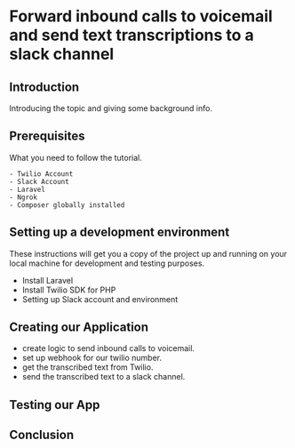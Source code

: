 # Forward inbound calls to voicemail and send text transcriptions to a slack channel 

## Introduction

Introducing the topic and giving some background info.

## Prerequisites

What you need to follow the tutorial.

```
- Twilio Account
- Slack Account
- Laravel
- Ngrok
- Composer globally installed
```

## Setting up a development environment
These instructions will get you a copy of the project up and running on your local machine for development and testing purposes. 
* Install Laravel
* Install Twilio SDK for PHP
* Setting up Slack account and environment

## Creating our Application
* create logic to send inbound calls to voicemail.
* set up webhook for our twilio number.
* get the transcribed text from Twilio.
* send the transcribed text to a slack channel.

## Testing our App

## Conclusion
